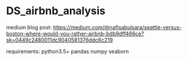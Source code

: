 # DS_airbnb_analysis

medium blog post: https://medium.com/@nafisabulsara/seattle-versus-boston-where-would-you-rather-airbnb-bdb9dff466ce?sk=0449c2480011dc9040581376ddc6c219

requirements:
python3.5+
pandas 
numpy 
seaborn


